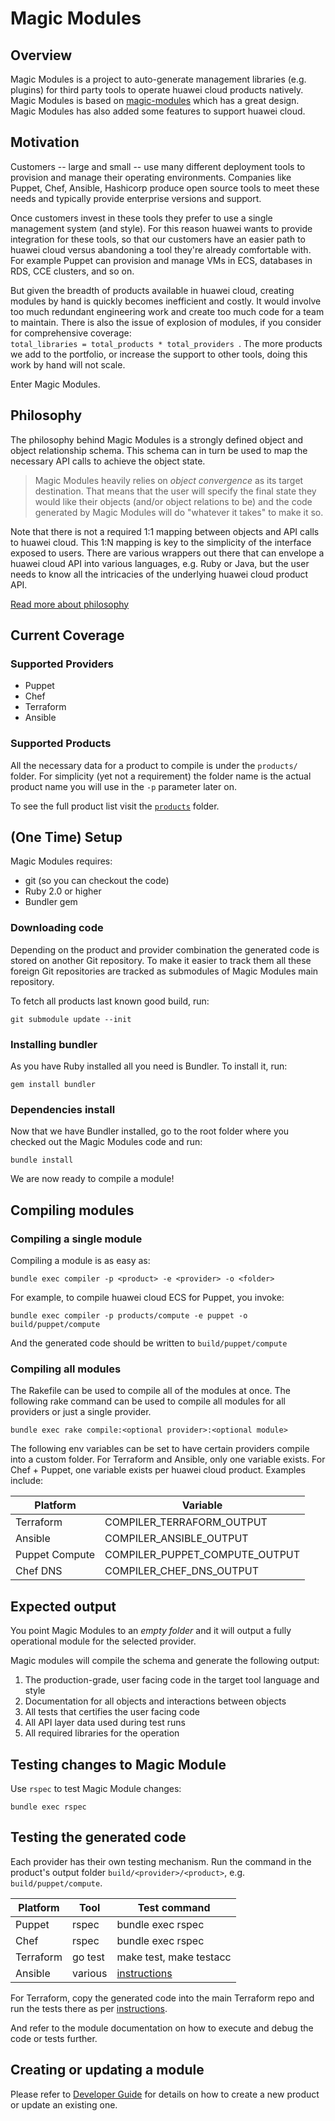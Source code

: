 # Magic Modules


## Overview

Magic Modules is a project to auto-generate management libraries (e.g.
plugins) for third party tools to operate huawei cloud products
natively. Magic Modules is based on [magic-modules](https://github.com/GoogleCloudPlatform/magic-modules) which has a great design. Magic Modules has also added some features to support huawei cloud.


## Motivation

Customers -- large and small -- use many different deployment tools to provision
and manage their operating environments. Companies like Puppet, Chef, Ansible,
Hashicorp produce open source tools to meet these needs and typically provide
enterprise versions and support.

Once customers invest in these tools they prefer to use a single management
system (and style). For this reason huawei wants to provide integration for
these tools, so that our customers have an easier path to huawei cloud versus abandoning
a tool they're already comfortable with. For example Puppet can provision and
manage VMs in ECS, databases in RDS, CCE clusters, and so on.

But given the breadth of products available in huawei cloud, creating
modules by hand is quickly becomes inefficient and costly. It would involve too
much redundant engineering work and create too much code for a team to maintain.
There is also the issue of explosion of modules, if you consider for
comprehensive coverage: <code>
total\_libraries&nbsp;=&nbsp;total\_products&nbsp;\*&nbsp;total\_providers
</code>.
The more products we add to the portfolio, or increase the support to other
tools, doing this work by hand will not scale.

Enter Magic Modules.


## Philosophy

The philosophy behind Magic Modules is a strongly defined object and object
relationship schema. This schema can in turn be used to map the necessary API
calls to achieve the object state.

> Magic Modules heavily relies on *object convergence* as its target
> destination. That means that the user will specify the final state they would
> like their objects (and/or object relations to be) and the code generated by
> Magic Modules will do "whatever it takes" to make it so.

Note that there is not a required 1:1 mapping between objects and API calls to
huawei cloud. This 1:N mapping is key to the simplicity of the interface exposed to
users. There are various wrappers out there that can envelope a huawei cloud API into
various languages, e.g. Ruby or Java, but the user needs to know all the
intricacies of the underlying huawei cloud product API.

[Read more about philosophy][philosophy]

## Current Coverage

### Supported Providers

- Puppet
- Chef
- Terraform
- Ansible

### Supported Products

All the necessary data for a product to compile is under the `products/` folder.
For simplicity (yet not a requirement) the folder name is the actual product
name you will use in the `-p` parameter later on.

To see the full product list visit the [`products`](products/) folder.


## (One Time) Setup

Magic Modules requires:

- git (so you can checkout the code)
- Ruby 2.0 or higher
- Bundler gem

### Downloading code

Depending on the product and provider combination the generated code is stored
on another Git repository. To make it easier to track them all these foreign Git
repositories are tracked as submodules of Magic Modules main repository.

To fetch all products last known good build, run:

    git submodule update --init

### Installing bundler

As you have Ruby installed all you need is Bundler. To install it, run:

    gem install bundler

### Dependencies install

Now that we have Bundler installed, go to the root folder where you checked out
the Magic Modules code and run:

    bundle install

We are now ready to compile a module!


## Compiling modules

### Compiling a single module

Compiling a module is as easy as:

    bundle exec compiler -p <product> -e <provider> -o <folder>

For example, to compile huawei cloud ECS for Puppet, you invoke:

    bundle exec compiler -p products/compute -e puppet -o build/puppet/compute

And the generated code should be written to `build/puppet/compute`

### Compiling all modules
The Rakefile can be used to compile all of the modules at once. The following
rake command can be used to compile all modules for all providers or just
a single provider.

    bundle exec rake compile:<optional provider>:<optional module>

The following env variables can be set to have certain providers compile into
a custom folder. For Terraform and Ansible, only one variable exists. For Chef +
Puppet, one variable exists per huawei cloud product. Examples include:

Platform       | Variable
---------------|----------
Terraform      | COMPILER_TERRAFORM_OUTPUT
Ansible        | COMPILER_ANSIBLE_OUTPUT
Puppet Compute | COMPILER_PUPPET_COMPUTE_OUTPUT
Chef DNS       | COMPILER_CHEF_DNS_OUTPUT


## Expected output

You point Magic Modules to an _empty folder_ and it will output a fully
operational module for the selected provider.

Magic modules will compile the schema and generate the following output:

1. The production-grade, user facing code in the target tool language and style
2. Documentation for all objects and interactions between objects
3. All tests that certifies the user facing code
4. All API layer data used during test runs
5. All required libraries for the operation


## Testing changes to Magic Module

Use `rspec` to test Magic Module changes:

    bundle exec rspec


## Testing the generated code

Each provider has their own testing mechanism. Run the command in the product's
output folder `build/<provider>/<product>`, e.g. `build/puppet/compute`.

Platform  | Tool    | Test command
----------|---------|--------------
Puppet    | rspec   | bundle exec rspec
Chef      | rspec   | bundle exec rspec
Terraform | go test | make test, make testacc
Ansible   | various | [instructions](https://docs.ansible.com/ansible/2.3/dev_guide/testing.html)


For Terraform, copy the generated code into the main Terraform repo and run the
tests there as per [instructions](https://github.com/terraform-providers/terraform-provider-google#developing-the-provider).

And refer to the module documentation on how to execute and debug the code or
tests further.


## Creating or updating a module

Please refer to [Developer Guide][developer] for details on how to create a new
product or update an existing one.


[developer]: DEVELOPER.md
[philosophy]: docs/philosophy.md
